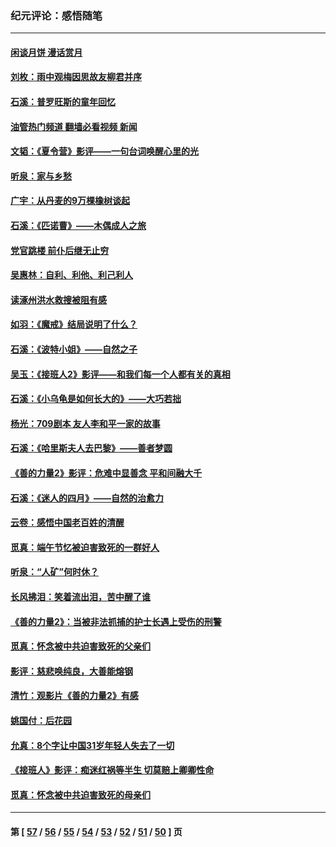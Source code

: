 ### 纪元评论：感悟随笔
---
#### [闲谈月饼 漫话赏月](../../pages/nsc1035/n14084548.md?10070330) 
#### [刘枚：雨中观梅因思故友柳君并序](../../pages/nsc1035/n14084198.md?10070330) 
#### [石溪：普罗旺斯的童年回忆](../../pages/nsc1035/n14079638.md?10070330) 
#### [油管热门频道 翻墙必看视频 新闻](ok?10070330)
#### [文韬：《夏令营》影评——一句台词唤醒心里的光](../../pages/nsc1035/n14079107.md?10070330) 
#### [听泉：家与乡愁](../../pages/nsc1035/n14068482.md?10070330) 
#### [广宇：从丹麦的9万棵橡树谈起](../../pages/nsc1035/n14061428.md?10070330) 
#### [石溪：《匹诺曹》——木偶成人之旅](../../pages/nsc1035/n14061424.md?10070330) 
#### [党官跳楼 前仆后继无止穷](../../pages/nsc1035/n14058175.md?10070330) 
#### [吴惠林：自利、利他、利己利人](../../pages/nsc1035/n14052459.md?10070330) 
#### [读涿州洪水救搜被阻有感](../../pages/nsc1035/n14049641.md?10070330) 
#### [如羽：《魔戒》结局说明了什么？](../../pages/nsc1035/n14048860.md?10070330) 
#### [石溪：《波特小姐》——自然之子](../../pages/nsc1035/n14048291.md?10070330) 
#### [吴玉：《接班人2》影评——和我们每一个人都有关的真相](../../pages/nsc1035/n14041114.md?10070330) 
#### [石溪：《小乌龟是如何长大的》——大巧若拙](../../pages/nsc1035/n14037479.md?10070330) 
#### [杨光：709剧本 友人李和平一家的故事](../../pages/nsc1035/n14032047.md?10070330) 
#### [石溪：《哈里斯夫人去巴黎》——善者梦圆](../../pages/nsc1035/n14031778.md?10070330) 
#### [《善的力量2》影评：危难中显善念 平和间融大千](../../pages/nsc1035/n14028390.md?10070330) 
#### [石溪：《迷人的四月》——自然的治愈力](../../pages/nsc1035/n14027049.md?10070330) 
#### [云卷：感悟中国老百姓的清醒](../../pages/nsc1035/n14025152.md?10070330) 
#### [觅真：端午节忆被迫害致死的一群好人](../../pages/nsc1035/n14020985.md?10070330) 
#### [听泉：“人矿”何时休？](../../pages/nsc1035/n14016609.md?10070330) 
#### [长风拂泪：笑着流出泪，苦中醒了谁](../../pages/nsc1035/n14016469.md?10070330) 
#### [《善的力量2》：当被非法抓捕的护士长遇上受伤的刑警](../../pages/nsc1035/n14015561.md?10070330) 
#### [觅真：怀念被中共迫害致死的父亲们](../../pages/nsc1035/n14014258.md?10070330) 
#### [影评：慈悲唤纯良，大善能熔钢](../../pages/nsc1035/n14010867.md?10070330) 
#### [清竹：观影片《善的力量2》有感](../../pages/nsc1035/n14010015.md?10070330) 
#### [姚国付：后花园](../../pages/nsc1035/n14005301.md?10070330) 
#### [允真：8个字让中国31岁年轻人失去了一切](../../pages/nsc1035/n13999093.md?10070330) 
#### [《接班人》影评：痴迷红祸等半生 切莫赔上卿卿性命](../../pages/nsc1035/n13998676.md?10070330) 
#### [觅真：怀念被中共迫害致死的母亲们](../../pages/nsc1035/n13997271.md?10070330) 

---
#### 第 [ [57](./57.md?10070330) / [56](./56.md?10070330) / [55](./55.md?10070330) / [54](./54.md?10070330) / [53](./53.md?10070330) / [52](./52.md?10070330) / [51](./51.md?10070330) / [50](./50.md?10070330) ] 页
